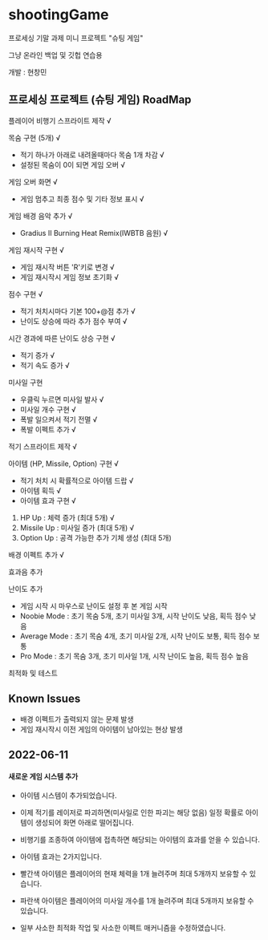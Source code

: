 # shootingGame

프로세싱 기말 과제 미니 프로젝트 "슈팅 게임"

그냥 온라인 백업 및 깃헙 연습용

개발 : 현창민


## 프로세싱 프로젝트 (슈팅 게임) RoadMap

플레이어 비행기 스프라이트 제작 √

목숨 구현 (5개) √
- 적기 하나가 아래로 내려올때마다 목숨 1개 차감 √
- 설정된 목숨이 0이 되면 게임 오버 √

게임 오버 화면 √
- 게임 멈추고 최종 점수 및 기타 정보 표시 √

게임 배경 음악 추가 √
- Gradius II Burning Heat Remix(IWBTB 음원) √

게임 재시작 구현 √
- 게임 재시작 버튼 'R'키로 변경 √
- 게임 재시작시 게임 정보 초기화 √

점수 구현 √
- 적기 처치시마다 기본 100+@점 추가 √
- 난이도 상승에 따라 추가 점수 부여 √

시간 경과에 따른 난이도 상승 구현 √
- 적기 증가 √
- 적기 속도 증가 √

미사일 구현
- 우클릭 누르면 미사일 발사 √
- 미사일 개수 구현 √
- 폭발 일으켜서 적기 전멸 √
- 폭발 이펙트 추가 √

적기 스프라이트 제작 √

아이템 (HP, Missile, Option) 구현 √
- 적기 처치 시 확률적으로 아이템 드랍 √
- 아이템 획득 √
- 아이템 효과 구현 √
1. HP Up : 체력 증가 (최대 5개) √
2. Missile Up : 미사일 증가 (최대 5개) √
3. Option Up : 공격 가능한 추가 기체 생성 (최대 5개)

배경 이펙트 추가 √

효과음 추가

난이도 추가
- 게임 시작 시 마우스로 난이도 설정 후 본 게임 시작
- Noobie Mode : 초기 목숨 5개, 초기 미사일 3개, 시작 난이도 낮음, 획득 점수 낮음
- Average Mode : 초기 목숨 4개, 초기 미사일 2개, 시작 난이도 보통, 획득 점수 보통
- Pro Mode : 초기 목숨 3개, 초기 미사일 1개, 시작 난이도 높음, 획득 점수 높음

최적화 및 테스트



## Known Issues

- 배경 이펙트가 출력되지 않는 문제 발생
- 게임 재시작시 이전 게임의 아이템이 남아있는 현상 발생

## 2022-06-11
#### 새로운 게임 시스템 추가
- 아이템 시스템이 추가되었습니다.
- 이제 적기를 레이저로 파괴하면(미사일로 인한 파괴는 해당 없음) 일정 확률로 아이템이 생성되어 화면 아래로 떨어집니다.
- 비행기를 조종하여 아이템에 접촉하면 해당되는 아이템의 효과를 얻을 수 있습니다.
- 아이템 효과는 2가지입니다.
- 빨간색 아이템은 플레이어의 현재 체력을 1개 늘려주며 최대 5개까지 보유할 수 있습니다.
- 파란색 아이템은 플레이어의 미사일 개수를 1개 늘려주며 최대 5개까지 보유할 수 있습니다.

- 일부 사소한 최적화 작업 및 사소한 이펙트 매커니즘을 수정하였습니다.

